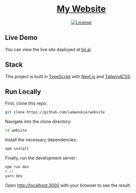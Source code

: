 <h1 align="center">
    <a href="https://bil.al">
        My Website
    </a>
</h1>

<p align="center">
    <a href="https://github.com/iamwookie/website/blob/main/LICENSE">
        <img alt="License" src="https://img.shields.io/github/license/iamwookie/website" />
    </a>
</p>

## Live Demo

You can view the live site deployed at [bil.al](https://bil.al).

## Stack

This project is built in [TypeScript](https://www.typescriptlang.org/) with [Next.js](https://nextjs.org/) and [TailwindCSS](https://tailwindcss.com/).

## Run Locally

First, clone this repo:

```bash
git clone https://github.com/iamwookie/website
```

Navigate into the clone directory:

```bash
cd website
```

Install the necessary dependencies:

```bash
npm install
```

Finally, run the development server:

```bash
npm run dev
# or
yarn dev
```

Open [http://localhost:3000](http://localhost:3000) with your browser to see the result.
